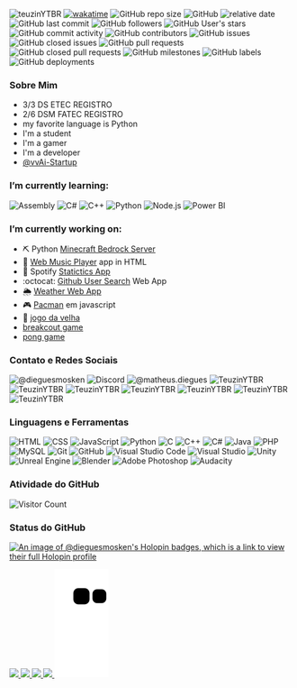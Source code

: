 ![teuzinYTBR](https://img.shields.io/badge/Teuzinytbr-TeuzinYTBR-purple) 
[![wakatime](https://wakatime.com/badge/user/31c8cd4b-9191-483c-b3b6-c1c3a6f23a70.svg?style=flat)](https://wakatime.com/@31c8cd4b-9191-483c-b3b6-c1c3a6f23a70)
![GitHub repo size](https://img.shields.io/github/repo-size/dieguesmosken/dieguesmosken.github.io?label=Portfolio%20File%20Size&logo=Tamanho%20do%20Portfolio) 
![GitHub](https://img.shields.io/github/license/dieguesmosken/hippotec-1) ![relative date]( https://img.shields.io/date/1029426600?label=I%20was%20born)
![GitHub last commit](https://img.shields.io/github/last-commit/dieguesmosken/dieguesmosken.github.io?label=Last%20Commit)
![GitHub followers](https://img.shields.io/github/followers/dieguesmosken?label=Followers&logo=Followers)
![GitHub User's stars](https://img.shields.io/github/stars/dieguesmosken)
![GitHub commit activity](https://img.shields.io/github/commit-activity/m/dieguesmosken/dieguesmosken.github.io?label=Commit%20Activity&logo=Commit%20Activity)
![GitHub contributors](https://img.shields.io/github/contributors/dieguesmosken/dieguesmosken.github.io?label=Contributors&logo=Contributors)
![GitHub issues](https://img.shields.io/github/issues/dieguesmosken/dieguesmosken.github.io?label=Issues&logo=Issues)
![GitHub closed issues](https://img.shields.io/github/issues-closed/dieguesmosken/dieguesmosken.github.io?label=Closed%20Issues&logo=Closed%20Issues)
![GitHub pull requests](https://img.shields.io/github/issues-pr/dieguesmosken/dieguesmosken.github.io?label=Pull%20Requests&logo=Pull%20Requests)
![GitHub closed pull requests](https://img.shields.io/github/issues-pr-closed/dieguesmosken/dieguesmosken.github.io?label=Closed%20Pull%20Requests&logo=Closed%20Pull%20Requests)
![GitHub milestones](https://img.shields.io/github/milestones/all/dieguesmosken/dieguesmosken.github.io?label=Milestones&logo=Milestones)
![GitHub labels](https://img.shields.io/github/labels/dieguesmosken/dieguesmosken.github.io/bug?label=Labels&logo=Labels)
![GitHub deployments](https://img.shields.io/github/deployments/dieguesmosken/dieguesmosken.github.io/github-pages?label=Deployments&logo=Deployments)

### Sobre Mim 
- 3/3 DS ETEC REGISTRO
- 2/6 DSM FATEC REGISTRO
- my favorite language is Python
- I'm a student
- I'm a gamer
- I'm a developer
- [@vvAi-Startup](https://github.com/vvAi-Startup)




### I’m currently learning:
![Assembly](https://img.shields.io/badge/-Assembly-black?style=flat-square&logo=AssemblyScript)
![C#](https://img.shields.io/badge/-C%23-black?style=flat-square&logo=c-sharp)
![C++](https://img.shields.io/badge/-C%2B%2B-black?style=flat-square&logo=c%2B%2B)
![Python](https://img.shields.io/badge/-Python-black?style=flat-square&logo=Python)
![Node.js](https://img.shields.io/badge/-Node.js-black?style=flat-square&logo=node.js)
![Power BI]()



### I’m currently working on:
- ⛏️ Python [Minecraft Bedrock Server](https://github.com/dieguesmosken/servidor_bedrock/tree/main-server-bedrock)
- 🎵 [Web Music Player](https://dieguesmosken.github.io/WebAppsHTML/Apps/Reprodutor%20de%20musica/Reprodutor%201/index.html) app in HTML
- 🎹 Spotify [Statictics App](https://dieguesmosken.github.io/WebAppsHTML/Apps/SpotifyAppApi/index.html)
- :octocat: [Github User Search](https://dieguesmosken.github.io/WebAppsHTML/Apps/githubUserSearch/index.html) Web App
- 🌦️ [Weather Web App](https://dieguesmosken.github.io/WebAppsHTML/Apps/weatherApp/index.html)
- 🎮 [Pacman](https://dieguesmosken.github.io/WebAppsHTML/Web_Games/PACMAN-JS/index.html) em javascript
- 🎲 [jogo da velha](https://dieguesmosken.github.io/WebAppsHTML/Web_Games/TicTacToe/index.html)
- [breakcout game](https://dieguesmosken.github.io/WebAppsHTML/Web_Games/Breakout%20Game/index.html)
- [pong game](https://dieguesmosken.github.io/WebAppsHTML/Web_Games/Pong%20Game/index.html)



### Contato e Redes Sociais
![@dieguesmosken](https://img.shields.io/badge/Gmail-dmosken2015%40gmail.com-red?style=flat-square&logo=gmail&logoColor=white)
![Discord](https://img.shields.io/badge/Discord-TeuzinYTBR%235991-purple?style=flat-square&logo=discord&logoColor=white)
![@matheus.diegues](https://img.shields.io/badge/Instagram-@matheus.diegues-g?style=flat-square&logo=instagram&logoColor=white)
![TeuzinYTBR](https://img.shields.io/badge/YouTube-TeuzinYTBR-red?style=flat-square&logo=youtube&logoColor=white)
![TeuzinYTBR](https://img.shields.io/badge/Twitch-TeuzinYTBR-purple?style=flat-square&logo=twitch&logoColor=white)
![TeuzinYTBR](https://img.shields.io/badge/Whatsapp-(13)997121709-green?style=flat-square&logo=whatsapp&logoColor=white)
![TeuzinYTBR](https://img.shields.io/badge/Telegram-@dieguesmosken-blue?style=flat-square&logo=telegram&logoColor=white)
![TeuzinYTBR](https://img.shields.io/badge/Dev.to-dieguesmosken-black?style=flat-square&logo=dev.to&logoColor=white)
![TeuzinYTBR](https://img.shields.io/badge/Reddit-dieguesmosken-orange?style=flat-square&logo=reddit&logoColor=white)
![TeuzinYTBR](https://img.shields.io/badge/Steam-matheusmosken42-yellow?style=flat-square&logo=steam&logoColor=white)



### Linguagens e Ferramentas
![HTML](https://img.shields.io/badge/-HTML-black?style=flat-square&logo=html5)
![CSS](https://img.shields.io/badge/-CSS-black?style=flat-square&logo=css3)
![JavaScript](https://img.shields.io/badge/-JavaScript-black?style=flat-square&logo=javascript)
![Python](https://img.shields.io/badge/-Python-black?style=flat-square&logo=Python)
![C](https://img.shields.io/badge/-C-black?style=flat-square&logo=c)
![C++](https://img.shields.io/badge/-C++-black?style=flat-square&logo=c%2b%2b)
![C#](https://img.shields.io/badge/-C%23-black?style=flat-square&logo=c-sharp)
![Java](https://img.shields.io/badge/-Java-black?style=flat-square&logo=java)
![PHP](https://img.shields.io/badge/-PHP-black?style=flat-square&logo=php)
![MySQL](https://img.shields.io/badge/-MySQL-black?style=flat-square&logo=mysql)
![Git](https://img.shields.io/badge/-Git-black?style=flat-square&logo=git)
![GitHub](https://img.shields.io/badge/-GitHub-black?style=flat-square&logo=github)
![Visual Studio Code](https://img.shields.io/badge/-Visual%20Studio%20Code-black?style=flat-square&logo=visual-studio-code&logoColor=007ACC)
![Visual Studio](https://img.shields.io/badge/-Visual%20Studio-black?style=flat-square&logo=visual-studio&logoColor=7C10FF)
![Unity](https://img.shields.io/badge/-Unity-black?style=flat-square&logo=unity)
![Unreal Engine](https://img.shields.io/badge/-Unreal%20Engine-black?style=flat-square&logo=unreal-engine)
![Blender](https://img.shields.io/badge/-Blender-black?style=flat-square&logo=blender)
![Adobe Photoshop](https://img.shields.io/badge/-Adobe%20Photoshop-black?style=flat-square&logo=adobe-photoshop)
![Audacity](https://img.shields.io/badge/-Audacity-black?style=flat-square&logo=audacity)

### Atividade do GitHub
![Visitor Count](https://profile-counter.glitch.me/dieguesmosken/count.svg)<br>



### Status do GitHub


<!--
**dieguesmosken/dieguesmosken** is a ✨ _special_ ✨ repository because its `README.md` (this file) appears on your GitHub profile.

Here are some ideas to get you started:

🔭 I’m currently working on my portifolio
- 🌱 I’m currently learning ...
- 👯 I’m looking to collaborate on ...
- 🤔 I’m looking for help with ...
- 💬 Ask me about ...
- 📫 How to reach me: ...
- 😄 Pronouns: ...
- ⚡ Fun fact: ...
-->
[![An image of @dieguesmosken's Holopin badges, which is a link to view their full Holopin profile](https://holopin.me/dieguesmosken)](https://holopin.io/@dieguesmosken)

<div id="githubstat">
    <a href="https://dieguesmosken.github.io" target="_blank" style="text-align: center;">
      <img height="180em" src="https://github-readme-stats.vercel.app/api?username=dieguesmosken&show_icons=true&theme=dark&include_all_commits=true&count_private=true" />
    </a>
    <a href="https://dieguesmosken.github.io" target="_blank" style="text-align: center;">
      <img height="180em" src="https://github-readme-stats.vercel.app/api/top-langs/?username=dieguesmosken&layout=compact&theme=dark&langs_count=10" />
    </a>
    <a href="https://dieguesmosken.github.io" target="_blank" style="text-align: center;">
      <img height="180em" src="https://streak-stats.demolab.com?user=dieguesmosken&theme=dark&border_radius=5&locale=pt_BR&mode=weekly" />
    </a>
    <a href="https://dieguesmosken.github.io" target="_blank" style="text-align: center;">
      <img height="180em" src="https://github-readme-stats.vercel.app/api/wakatime?username=dieguesmosken&theme=dark&layout=compact" />
    </a>
    <img  src="https://github.com/dieguesmosken/dieguesmosken/blob/output/github-contribution-grid-snake.svg" />
</div> 
